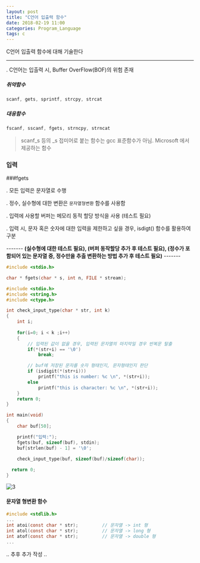 ```yaml
---
layout: post
title: "C언어 입출력 함수"
date: 2018-02-19 11:00
categories: Program_Language
tags: c
---
```


C언어 입출력 함수에 대해 기술한다

------

  . C언어는 입출력 시, Buffer OverFlow(BOF)의 위험 존재



##### 취약함수

```c
scanf, gets, sprintf, strcpy, strcat
```

##### 대응함수

```c
fscanf, sscanf, fgets, strncpy, strncat
```

> scanf_s 등의 _s 접미어로 붙는 함수는 gcc 표준함수가 아님. Microsoft 에서 제공하는 함수





### 입력

###fgets

  . 모든 입력은 문자열로 수행

  . 정수, 실수형에 대한 변환은 `문자열형변환`  함수를 사용함 

  . 입력에 사용할 버퍼는 메모리 동적 할당 방식을 사용 (테스트 필요)

  . 입력 시, 문자 혹은 숫자에 대한 입력을 제한하고 싶을 경우, isdigt()  함수를 활용하여 구분



------- **(실수형에 대한 테스트 필요), (버퍼 동작할당 추가 후 테스트 필요), (정수가 포함되어 있는 문자열 중, 정수만을 추출 변환하는 방법 추가 후 테스트 필요)** -------

```c
#include <stdio.h>

char * fgets(char * s, int n, FILE * stream);
```





```c
#include <stdio.h>
#include <string.h>
#include <ctype.h>

int check_input_type(char * str, int k)
{
    int i;
    
    for(i=0; i < k ;i++)
    {
        // 입력된 값이 없을 경우, 입력된 문자열의 마지막일 경우 반복문 탈출
        if(*(str+i) == '\0')
            break;

      	// buf에 저장된 문자를 숫자 형태인지, 문자형태인지 판단
        if (isdigit(*(str+i)))
            printf("this is number: %c \n", *(str+i));    
        else
            printf("this is character: %c \n", *(str+i));
    }
    return 0;
}

int main(void)
{
    char buf[50];

    printf("입력:");
    fgets(buf, sizeof(buf), stdin);    
    buf[strlen(buf) - 1] = '\0';    
    
    check_input_type(buf, sizeof(buf)/sizeof(char));

  return 0;
}
```

![3](https://user-images.githubusercontent.com/29933947/36020576-8edc8718-0dc6-11e8-8e6c-422078f5a9f4.png)





#### 문자열 형변환 함수

```c
#include <stdlib.h>
...
int atoi(const char * str);			// 문자열 -> int 형
int atol(const char * str);			// 문자열 -> long 형
int atof(const char * str);			// 문자열 -> double 형
...
```



.. 추후 추가 작성 ..





